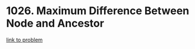 # 1026. Maximum Difference Between Node and Ancestor

[link to problem](https://leetcode.com/problems/maximum-difference-between-node-and-ancestor/description/)

